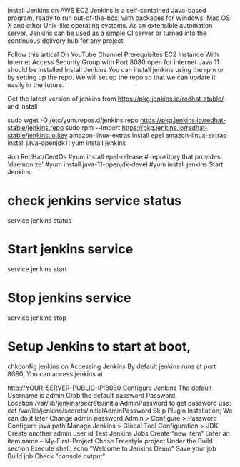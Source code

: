 Install Jenkins on AWS EC2
Jenkins is a self-contained Java-based program, ready to run out-of-the-box, with packages for Windows, Mac OS X and other Unix-like operating systems. As an extensible automation server, Jenkins can be used as a simple CI server or turned into the continuous delivery hub for any project.

Follow this artical On YouTube Channel
Prerequisites
EC2 Instance
With Internet Access
Security Group with Port 8080 open for internet
Java 11 should be installed
Install Jenkins
You can install jenkins using the rpm or by setting up the repo. We will set up the repo so that we can update it easily in the future.

Get the latest version of jenkins from https://pkg.jenkins.io/redhat-stable/ and install

sudo wget -O /etc/yum.repos.d/jenkins.repo https://pkg.jenkins.io/redhat-stable/jenkins.repo
sudo rpm --import https://pkg.jenkins.io/redhat-stable/jenkins.io.key
amazon-linux-extras install epel 
amazon-linux-extras install java-openjdk11
yum install jenkins

#on RedHat/CentOs 
#yum install epel-release # repository that provides 'daemonize'
#yum install java-11-openjdk-devel
#yum install jenkins
Start Jenkins
# check jenkins service status
service jenkins status

# Start jenkins service
service jenkins start

# Stop jenkins service
service jenkins stop

# Setup Jenkins to start at boot,
chkconfig jenkins on
Accessing Jenkins
By default jenkins runs at port 8080, You can access jenkins at

http://YOUR-SERVER-PUBLIC-IP:8080
Configure Jenkins
The default Username is admin
Grab the default password
Password Location:/var/lib/jenkins/secrets/initialAdminPassword
to get password use: cat /var/lib/jenkins/secrets/initialAdminPassword
Skip Plugin Installation; We can do it later
Change admin password
Admin > Configure > Password
Configure java path
Manage Jenkins > Global Tool Configuration > JDK
Create another admin user id
Test Jenkins Jobs
Create “new item”
Enter an item name – My-First-Project
Chose Freestyle project
Under the Build section Execute shell: echo "Welcome to Jenkins Demo"
Save your job
Build job
Check "console output"
